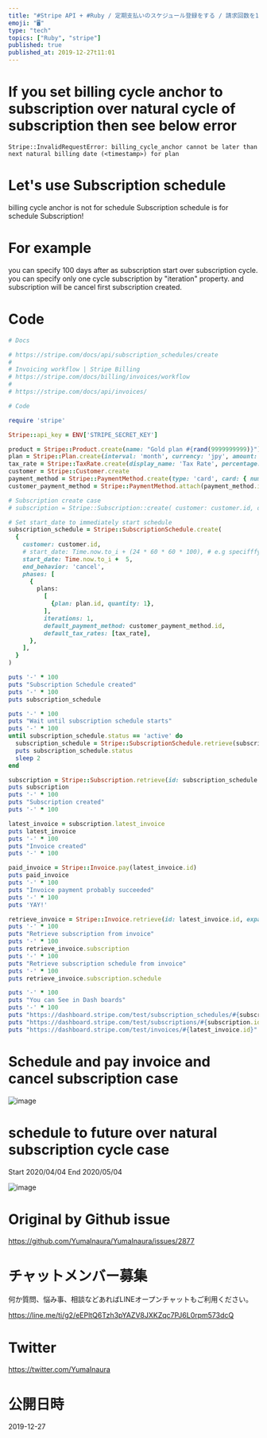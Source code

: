 ```yaml
---
title: "#Stripe API + #Ruby / 定期支払いのスケジュール登録をする / 請求回数を1回だけに設定し、サブスクリプションが作成され"
emoji: "🖥"
type: "tech"
topics: ["Ruby", "stripe"]
published: true
published_at: 2019-12-27t11:01
---
```


# If you set billing cycle anchor to subscription over  natural cycle of subscription then see below error


```
Stripe::InvalidRequestError: billing_cycle_anchor cannot be later than next natural billing date (<timestamp>) for plan
```

# Let's use Subscription schedule

billing cycle anchor is not for schedule
Subscription schedule is for schedule Subscription!

# For example

you can specify 100 days after as subscription start over subscription cycle.
you can specify only one cycle  subscription by "iteration" property. and subscription will be cancel first subscription created.

# Code

```rb
# Docs

# https://stripe.com/docs/api/subscription_schedules/create
#
# Invoicing workflow | Stripe Billing
# https://stripe.com/docs/billing/invoices/workflow
#
# https://stripe.com/docs/api/invoices/

# Code

require 'stripe'

Stripe::api_key = ENV['STRIPE_SECRET_KEY']

product = Stripe::Product.create(name: "Gold plan #{rand(9999999999)}")
plan = Stripe::Plan.create(interval: 'month', currency: 'jpy', amount: 1000, product: product.id)
tax_rate = Stripe::TaxRate.create(display_name: 'Tax Rate', percentage: 10.0, inclusive: false)
customer = Stripe::Customer.create
payment_method = Stripe::PaymentMethod.create(type: 'card', card: { number: '4242424242424242', exp_year: 2030, exp_month: 01})
customer_payment_method = Stripe::PaymentMethod.attach(payment_method.id, customer: customer.id)

# Subscription create case
# subscription = Stripe::Subscription::create( customer: customer.id, default_payment_method: customer_payment_method.id, items: [{ plan: plan.id }], default_tax_rates: [tax_rate] )

# Set start_date to immediately start schedule
subscription_schedule = Stripe::SubscriptionSchedule.create(
  {
    customer: customer.id,
    # start_date: Time.now.to_i + (24 * 60 * 60 * 100), # e.g specifffy 100 days after
    start_date: Time.now.to_i +  5,
    end_behavior: 'cancel',
    phases: [
      {
        plans:
          [
            {plan: plan.id, quantity: 1},
          ],
          iterations: 1,
          default_payment_method: customer_payment_method.id,
          default_tax_rates: [tax_rate],
      },
    ],
  }
)

puts '-' * 100
puts "Subscription Schedule created"
puts '-' * 100
puts subscription_schedule

puts '-' * 100
puts "Wait until subscription schedule starts"
puts '-' * 100
until subscription_schedule.status == 'active' do
  subscription_schedule = Stripe::SubscriptionSchedule.retrieve(subscription_schedule.id)
  puts subscription_schedule.status
  sleep 2
end

subscription = Stripe::Subscription.retrieve(id: subscription_schedule.subscription, expand: ['schedule', 'latest_invoice'])
puts subscription
puts '-' * 100
puts "Subscription created"
puts '-' * 100

latest_invoice = subscription.latest_invoice
puts latest_invoice
puts '-' * 100
puts "Invoice created"
puts '-' * 100

paid_invoice = Stripe::Invoice.pay(latest_invoice.id)
puts paid_invoice
puts '-' * 100
puts "Invoice payment probably succeeded"
puts '-' * 100
puts 'YAY!'

retrieve_invoice = Stripe::Invoice.retrieve(id: latest_invoice.id, expand: ['subscription','subscription.schedule'])
puts '-' * 100
puts "Retrieve subscription from invoice"
puts '-' * 100
puts retrieve_invoice.subscription
puts '-' * 100
puts "Retrieve subscription schedule from invoice"
puts '-' * 100
puts retrieve_invoice.subscription.schedule

puts '-' * 100
puts "You can See in Dash boards"
puts '-' * 100
puts "https://dashboard.stripe.com/test/subscription_schedules/#{subscription_schedule.id}"
puts "https://dashboard.stripe.com/test/subscriptions/#{subscription.id}"
puts "https://dashboard.stripe.com/test/invoices/#{latest_invoice.id}"

```

# Schedule and  pay invoice and cancel subscription case

![image](https://user-images.githubusercontent.com/13635059/71452092-5b79be80-27c4-11ea-996a-469cc5e3f8d1.png)


# schedule to future over natural subscription cycle  case

Start
2020/04/04
End
2020/05/04

![image](https://user-images.githubusercontent.com/13635059/71452010-42bcd900-27c3-11ea-8e75-cf64ea1f2873.png)



# Original by Github issue

https://github.com/YumaInaura/YumaInaura/issues/2877








<!-- Update From Qiita API -->

# チャットメンバー募集


何か質問、悩み事、相談などあればLINEオープンチャットもご利用ください。

https://line.me/ti/g2/eEPltQ6Tzh3pYAZV8JXKZqc7PJ6L0rpm573dcQ





# Twitter


https://twitter.com/YumaInaura


<!-- Update From Qiita API -->



# 公開日時

2019-12-27
